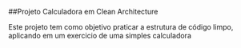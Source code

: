##Projeto Calculadora em Clean Architecture

<p>Este projeto tem como objetivo praticar a estrutura de código limpo, aplicando em um exercicio de uma simples calculadora</p>

